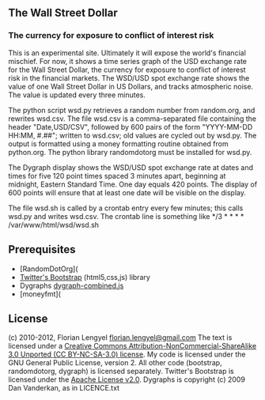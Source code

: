 ## The Wall Street Dollar ##
### The currency for exposure to conflict of interest risk ###

This is an experimental site. Ultimately it will expose the world's 
financial mischief.  For now, it shows a time series graph of the USD 
exchange rate for the Wall Street Dollar, the currency for exposure to 
conflict of interest risk in the financial markets. The WSD/USD spot
exchange rate shows the value of one Wall Street Dollar in US Dollars,
and tracks atmospheric noise. The value is updated every three minutes.

The python script wsd.py retrieves a random number from random.org, and 
rewrites wsd.csv. The file wsd.csv is a comma-separated file containing
the header "Date,USD/CSV", followed by  600 pairs of the form 
"YYYY-MM-DD HH:MM, #.##";  written to wsd.csv; old values are cycled out
by wsd.py.  The output is formatted using a money formatting routine obtained 
from python.org.  The python library randomdotorg must be installed for 
wsd.py. 

The Dygraph display shows the WSD/USD spot exchange rate at dates and times 
for five 120 point times spaced 3 minutes apart, beginning at midnight, 
Eastern Standard Time.  One day equals 420 points. The display of 600 points 
will ensure that at least one date will be visible on the display.

The file wsd.sh is called by a crontab entry every few minutes; this
calls wsd.py and writes wsd.csv. The crontab line is something like
*/3 * * * * /var/www/html/wsd/wsd.sh


## Prerequisites ##
* [RandomDotOrg](
* [Twitter's Bootstrap](http://twitter.github.com/bootstrap/) (html5,css,js) library
*  Dygraphs [dygraph-combined.js](http://dygraph.com/dygrph-combined.js)
*  [moneyfmt](

## License ##

(c) 2010-2012, Florian Lengyel florian.lengyel@gmail.com
The text is licensed under a [Creative Commons Attribution-NonCommercial-ShareAlike 3.0 Unported (CC BY-NC-SA-3.0)  license](http://creativecommons.org/licenses/by-nc-sa/3.0/).  My code is licensed under the GNU General Public License, version 2. All other code (bootstrap, randomdotorg, dygraph) is licensed separately.
Twitter's Bootstrap is licensed under the [Apache License v2.0](http://www.apache.org/licenses/LICENSE-2.0). Dygraphs is copyright (c) 2009 Dan Vanderkan, as in LICENCE.txt
